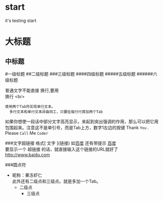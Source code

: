 # start
it's testing start

大标题
====
中标题
-------
#一级标题
##二级标题
###三级标题
####四级标题
#####五级标题
######六级标题

普通文字不能直接
换行,要用<br>换行   \<br>

    使用两个Tab符实现单行文本。
      多行文本和单行文本异曲同工，只要在每行行首加两个Tab

如果你想使一段话中部分文字高亮显示，来起到突出强调的作用，那么可以把它用 `  ` 包围起来。注意这不是单引号，而是Tab上方，数字1左边的按键
Thank `You` . Please `Call` Me `Coder`

###文字超链接
格式\[ 文字 ]\(链接)  如[百度](http://www.baidu.com) 还有带提示  [百度](http://www.baidu.com "悬停显示")<br>
要显示一个 超链接 的话，就直接输入这个链接的URL就好了 http://www.baidu.com

###圆点符
* 昵称：果冻虾仁<br>
  此外还有二级点和三级点。就是多加一个Tab。
    * 二级点
        * 三级点 

